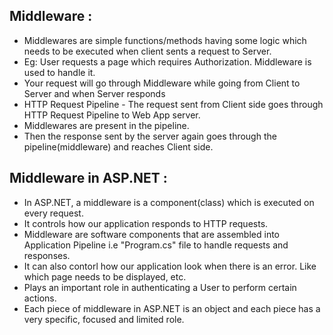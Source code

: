 ## Middleware :

- Middlewares are simple functions/methods having some logic which needs to be executed when client sents a request to Server.
- Eg: User requests a page which requires Authorization. Middleware is used to handle it.
- Your request will go through Middleware while going from Client to Server and when Server responds
- HTTP Request Pipeline - The request sent from Client side goes through HTTP Request Pipeline to Web App server.
- Middlewares are present in the pipeline.
- Then the response sent by the server again goes through the pipeline(middleware) and reaches Client side.

## Middleware in ASP.NET :

- In ASP.NET, a middleware is a component(class) which is executed on every request.
- It controls how our application responds to HTTP requests.
- Middleware are software components that are assembled into Application Pipeline i.e "Program.cs" file to handle requests and responses.
- It can also contorl how our application look when there is an error. Like which page needs to be displayed, etc.
- Plays an important role in authenticating a User to perform certain actions.
- Each piece of middleware in ASP.NET is an object and each piece has a very specific, focused and limited role.
